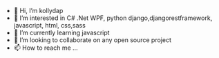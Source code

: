 - 👋 Hi, I’m kollydap
- 👀 I’m interested in C# .Net WPF, python django,djangorestframework, javascript, html, css,sass
- 🌱 I’m currently learning javascript
- 💞️ I’m looking to collaborate on any open source project
- 📫 How to reach me ...

<!---
kollydap/kollydap is a ✨ special ✨ repository because its `README.md` (this file) appears on your GitHub profile.
You can click the Preview link to take a look at your changes.
--->
